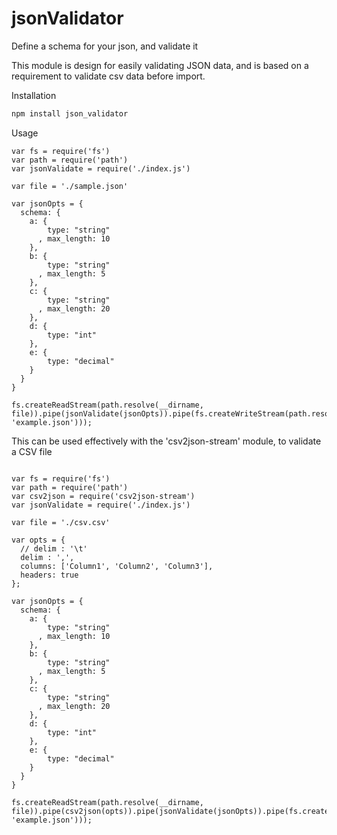 jsonValidator
=============

Define a schema for your json, and validate it

This module is design for easily validating JSON data, and is based on a requirement to validate csv data before import.

Installation
```bash
npm install json_validator
```

Usage
```node
var fs = require('fs')
var path = require('path')
var jsonValidate = require('./index.js')

var file = './sample.json'

var jsonOpts = {
  schema: {
    a: {
        type: "string"
      , max_length: 10
    },
    b: {
        type: "string"
      , max_length: 5
    },
    c: {
        type: "string"
      , max_length: 20
    },
    d: {
        type: "int"
    },
    e: {
        type: "decimal"
    }
  }
}

fs.createReadStream(path.resolve(__dirname, file)).pipe(jsonValidate(jsonOpts)).pipe(fs.createWriteStream(path.resolve(__dirname, 'example.json')));

```



This can be used effectively with the 'csv2json-stream' module, to validate a CSV file

```node

var fs = require('fs')
var path = require('path')
var csv2json = require('csv2json-stream')
var jsonValidate = require('./index.js')

var file = './csv.csv'

var opts = {
  // delim : '\t'
  delim : ',',
  columns: ['Column1', 'Column2', 'Column3'],
  headers: true
};

var jsonOpts = {
  schema: {
    a: {
        type: "string"
      , max_length: 10
    },
    b: {
        type: "string"
      , max_length: 5
    },
    c: {
        type: "string"
      , max_length: 20
    },
    d: {
        type: "int"
    },
    e: {
        type: "decimal"
    }
  }
}

fs.createReadStream(path.resolve(__dirname, file)).pipe(csv2json(opts)).pipe(jsonValidate(jsonOpts)).pipe(fs.createWriteStream(path.resolve(__dirname, 'example.json')));

```